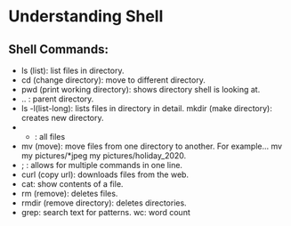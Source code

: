 # Understanding Shell

## Shell Commands:

- ls (list): list files in directory.
- cd (change directory): move to different directory.
- pwd (print working directory): shows directory shell is looking at.
- .. : parent directory.
- ls -l(list-long): lists files in directory in detail.
mkdir (make directory): creates new directory.
- * : all files
- mv (move): move files from one directory to another. For example... mv my pictures/*jpeg my pictures/holiday_2020.
- ; : allows for multiple commands in one line.
- curl (copy url): downloads files from the web.
- cat: show contents of a file.
- rm (remove): deletes files.
- rmdir (remove directory): deletes directories. 
- grep: search text for patterns.
wc: word count